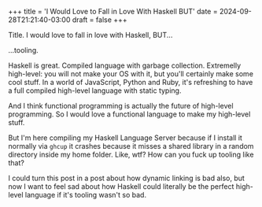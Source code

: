 +++
title = 'I Would Love to Fall in Love With Haskell BUT'
date = 2024-09-28T21:21:40-03:00
draft = false
+++

Title. I would love to fall in love with Haskell, BUT...

...tooling.

Haskell is great. Compiled language with garbage collection. Extremelly
high-level: you will not make your OS with it, but you'll certainly make some
cool stuff. In a world of JavaScript, Python and Ruby, it's refreshing to have
a full compiled high-level language with static typing.

And I think functional programming is actually the future of high-level
programming. So I would love a functional language to make my high-level stuff.

But I'm here compiling my Haskell Language Server because if I install it
normally via `ghcup` it crashes because it misses a shared library in a random
directory inside my home folder. Like, wtf? How can you fuck up tooling like
that?

I could turn this post in a post about how dynamic linking is bad also, but now
I want to feel sad about how Haskell could literally be the perfect high-level
language if it's tooling wasn't so bad.
